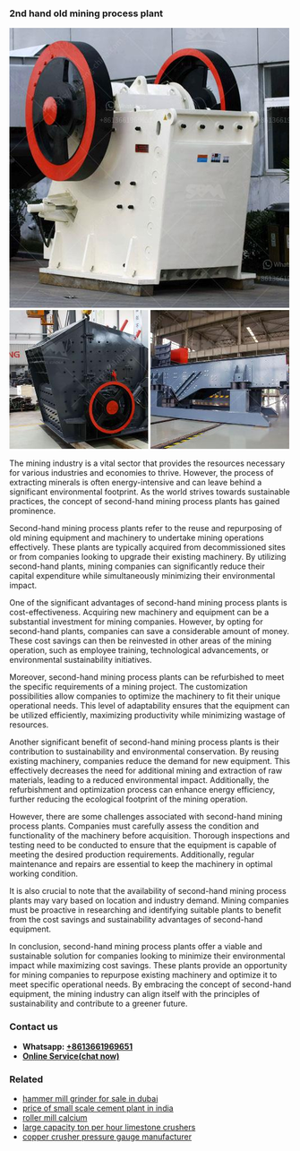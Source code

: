 <h3>2nd hand old mining process plant</h3><img src='1708332404.jpg' alt=''><p>The mining industry is a vital sector that provides the resources necessary for various industries and economies to thrive. However, the process of extracting minerals is often energy-intensive and can leave behind a significant environmental footprint. As the world strives towards sustainable practices, the concept of second-hand mining process plants has gained prominence.</p><p>Second-hand mining process plants refer to the reuse and repurposing of old mining equipment and machinery to undertake mining operations effectively. These plants are typically acquired from decommissioned sites or from companies looking to upgrade their existing machinery. By utilizing second-hand plants, mining companies can significantly reduce their capital expenditure while simultaneously minimizing their environmental impact.</p><p>One of the significant advantages of second-hand mining process plants is cost-effectiveness. Acquiring new machinery and equipment can be a substantial investment for mining companies. However, by opting for second-hand plants, companies can save a considerable amount of money. These cost savings can then be reinvested in other areas of the mining operation, such as employee training, technological advancements, or environmental sustainability initiatives.</p><p>Moreover, second-hand mining process plants can be refurbished to meet the specific requirements of a mining project. The customization possibilities allow companies to optimize the machinery to fit their unique operational needs. This level of adaptability ensures that the equipment can be utilized efficiently, maximizing productivity while minimizing wastage of resources.</p><p>Another significant benefit of second-hand mining process plants is their contribution to sustainability and environmental conservation. By reusing existing machinery, companies reduce the demand for new equipment. This effectively decreases the need for additional mining and extraction of raw materials, leading to a reduced environmental impact. Additionally, the refurbishment and optimization process can enhance energy efficiency, further reducing the ecological footprint of the mining operation.</p><p>However, there are some challenges associated with second-hand mining process plants. Companies must carefully assess the condition and functionality of the machinery before acquisition. Thorough inspections and testing need to be conducted to ensure that the equipment is capable of meeting the desired production requirements. Additionally, regular maintenance and repairs are essential to keep the machinery in optimal working condition.</p><p>It is also crucial to note that the availability of second-hand mining process plants may vary based on location and industry demand. Mining companies must be proactive in researching and identifying suitable plants to benefit from the cost savings and sustainability advantages of second-hand equipment.</p><p>In conclusion, second-hand mining process plants offer a viable and sustainable solution for companies looking to minimize their environmental impact while maximizing cost savings. These plants provide an opportunity for mining companies to repurpose existing machinery and optimize it to meet specific operational needs. By embracing the concept of second-hand equipment, the mining industry can align itself with the principles of sustainability and contribute to a greener future.</p><h3>Contact us</h3><ul><li><strong>Whatsapp:&nbsp;<a href="https://wa.me/8613661969651">+8613661969651</a></strong></li><li><a href="https://swt.shibang-china.com/?git&amp;zhl&amp;2nd hand old mining process plant"><strong>Online Service(chat now)</strong></a></li></ul><h3>Related</h3><ul><li><a href='hammer mill grinder for sale in dubai.md'>hammer mill grinder for sale in dubai</a></li><li><a href='price of small scale cement plant in india.md'>price of small scale cement plant in india</a></li><li><a href='roller mill calcium.md'>roller mill calcium</a></li><li><a href='large capacity ton per hour limestone crushers.md'>large capacity ton per hour limestone crushers</a></li><li><a href='copper crusher pressure gauge manufacturer.md'>copper crusher pressure gauge manufacturer</a></li></ul>